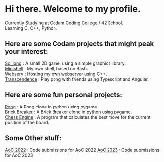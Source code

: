 # Hi there. Welcome to my profile.

Currently Studying at Codam Coding College / 42 School. \
Learning C, C++, Python.

## Here are some Codam projects that might peak your interest:

[So_long](https://github.com/bantunesfranco/so_long) : A small 2D game, using a simple graphics library. \
[Minishell](https://github.com/bantunesfranco/minishell) : My own shell, based on Bash. \
[Webserv](https://github.com/bantunesfranco/WebServ) : Hosting my own webserver using C++. \
[Transcendence](https://github.com/bantunesfranco/transcendence) : Play pong with friends using Typescript and Angular.


## Here are some fun personal projects:

[Pong](https://github.com/bantunesfranco/Pong) : A Pong clone in python using pygame. \
[Brick Breaker](https://github.com/bantunesfranco/Brick_Breaker) : A Brick Breaker clone in python using pygame. \
[Chess Engine](https://github.com/bantunesfranco/pythonchessengine) : A program that calculates the best move for the current position of the board.


## Some Other stuff:

[AoC 2022](https://github.com/bantunesfranco/AoC_2022) :  Code submissions for AoC 2022
[AoC 2023](https://github.com/bantunesfranco/AoC_2023) :  Code submissions for AoC 2023
